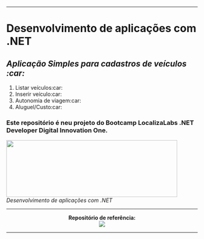 <hr/>
<div>
    <h1>Desenvolvimento de aplicações com .NET</h1>
    <h2><i> Aplicação Simples para cadastros de veículos :car:</i></h2>
   <ol align="left">
        <li>Listar veículos:car:</li>
        <li>Inserir veículo:car:</li>
        <li>Autonomia de viagem:car:</li>
        <li>Aluguel/Custo:car:</li>
    </ol>
    <h3>Este repositório é neu projeto do Bootcamp LocalizaLabs .NET Developer Digital Innovation One.</h3>
    <img src="https://hermes.digitalinnovation.one/site/images/logo-footer.png" width="450" height="150">
    <i>Desenvolvimento de aplicações com .NET</i>
 </div>    
<hr/>
<div align="center">
    <b>Repositório de referência:</b><br>
    <a href="https://github.com/elizarp/dio-dotnet-poo-lab-1"><img src="https://img.icons8.com/ios-filled/50/000000/github.png"/></a>
    <hr/>
</div>
